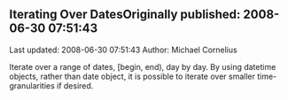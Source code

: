 ## Iterating Over DatesOriginally published: 2008-06-30 07:51:43 
Last updated: 2008-06-30 07:51:43 
Author: Michael Cornelius 
 
Iterate over a range of dates, [begin, end), day by day. By using datetime objects, rather than date object, it is possible to iterate over smaller time-granularities if desired.